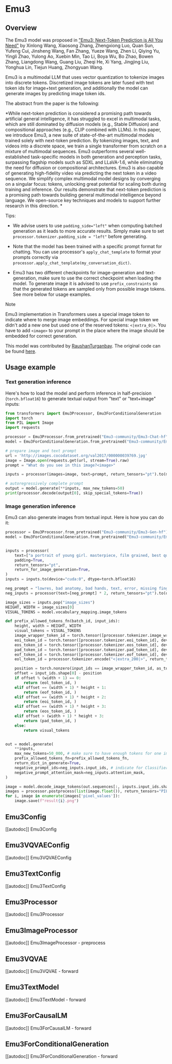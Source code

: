 <!--Copyright 2024 The HuggingFace Team. All rights reserved.

Licensed under the Apache License, Version 2.0 (the "License"); you may not use this file except in compliance with
the License. You may obtain a copy of the License at

http://www.apache.org/licenses/LICENSE-2.0

Unless required by applicable law or agreed to in writing, software distributed under the License is distributed on
an "AS IS" BASIS, WITHOUT WARRANTIES OR CONDITIONS OF ANY KIND, either express or implied. See the License for the
specific language governing permissions and limitations under the License.

⚠️ Note that this file is in Markdown but contain specific syntax for our doc-builder (similar to MDX) that may not be
rendered properly in your Markdown viewer.

-->

# Emu3

## Overview

The Emu3 model was proposed in ["Emu3: Next-Token Prediction is All You Need"](https://arxiv.org/abs/2409.18869) by Xinlong Wang, Xiaosong Zhang, Zhengxiong Luo, Quan Sun, Yufeng Cui, Jinsheng Wang, Fan Zhang, Yueze Wang, Zhen Li, Qiying Yu, Yingli Zhao, Yulong Ao, Xuebin Min, Tao Li, Boya Wu, Bo Zhao, Bowen Zhang, Liangdong Wang, Guang Liu, Zheqi He, Xi Yang, Jingjing Liu, Yonghua Lin, Tiejun Huang, Zhongyuan Wang.

Emu3 is a multimodal LLM that uses vector quantization to tokenize images into discrete tokens. Discretized image tokens are later fused with text token ids for image+text generation, and additionally the model can generate images by predicting image token ids. 


The abstract from the paper is the following:

*While next-token prediction is considered a promising path towards artificial general intelligence, it has struggled to excel in multimodal tasks, which are still dominated by diffusion models (e.g., Stable Diffusion) and compositional approaches (e.g., CLIP combined with LLMs). In this paper, we introduce Emu3, a new suite of state-of-the-art multimodal models trained solely with next-token prediction. By tokenizing images, text, and videos into a discrete space, we train a single transformer from scratch on a mixture of multimodal sequences. Emu3 outperforms several well-established task-specific models in both generation and perception tasks, surpassing flagship models such as SDXL and LLaVA-1.6, while eliminating the need for diffusion or compositional architectures. Emu3 is also capable of generating high-fidelity video via predicting the next token in a video sequence. We simplify complex multimodal model designs by converging on a singular focus: tokens, unlocking great potential for scaling both during training and inference. Our results demonstrate that next-token prediction is a promising path towards building general multimodal intelligence beyond language. We open-source key techniques and models to support further research in this direction.
*

Tips:

- We advise users to use `padding_side="left"` when computing batched generation as it leads to more accurate results. Simply make sure to set `processor.tokenizer.padding_side = "left"` before generating.

- Note that the model has been trained with a specific prompt format for chatting. You can use processor's `apply_chat_template` to format your prompts correctly via `processor.apply_chat_tenplate(my_conversation_dict)`.

- Emu3 has two different checkpoints for image-generation and text-generation, make sure to use the correct checkpoint when loading the model. To generate image it is advised to use `prefix_constraints` so that the generated tokens are sampled only from possible image tokens. See more below for usage examples.

> [!NOTE]
> Emu3 implementation in Transformers uses a special image token to indicate where to merge image embeddings. For special image token we didn't add a new one but used one of the reserved tokens: `<|extra_0|>`. You have to add `<image>` to your prompt in the place where the image should be embedded for correct generation.


This model was contributed by [RaushanTurganbay](https://huggingface.co/RaushanTurganbay).
The original code can be found [here](https://github.com/baaivision/Emu3).


## Usage example

### Text generation inference

Here's how to load the model and perform inference in half-precision (`torch.bfloat16`) to generate textual output from "text" or "text+image" inputs:

```python
from transformers import Emu3Processor, Emu3ForConditionalGeneration
import torch
from PIL import Image
import requests

processor = Emu3Processor.from_pretrained("Emu3-community/Emu3-Chat-hf")
model = Emu3ForConditionalGeneration.from_pretrained("Emu3-community/Emu3-Chat-hf", torch_dtype=torch.bfloat16, device_map="cuda")

# prepare image and text prompt
url = 'http://images.cocodataset.org/val2017/000000039769.jpg'
image = Image.open(requests.get(url, stream=True).raw)
prompt = "What do you see in this image?<image>"

inputs = processor(images=image, text=prompt, return_tensors="pt").to(model.device, dtype=torch.bfloat16)

# autoregressively complete prompt
output = model.generate(**inputs, max_new_tokens=50)
print(processor.decode(output[0], skip_special_tokens=True))
```

### Image generation inference

Emu3 can also generate images from textual input. Here is how you can do it:

```python
processor = Emu3Processor.from_pretrained("Emu3-community/Emu3-Gen-hf")
model = Emu3ForConditionalGeneration.from_pretrained("Emu3-community/Emu3-Gen-hf", torch_dtype="bfloat16", device_map="auto", attn_implementation="flash_attention_2")


inputs = processor(
    text=["a portrait of young girl. masterpiece, film grained, best quality.", "a dog running under the rain"],
    padding=True,
    return_tensors="pt",
    return_for_image_generation=True,
)
inputs = inputs.to(device="cuda:0", dtype=torch.bfloat16)

neg_prompt = "lowres, bad anatomy, bad hands, text, error, missing fingers, extra digit, fewer digits, cropped, worst quality, low quality, normal quality, jpeg artifacts, signature, watermark, username, blurry."
neg_inputs = processor(text=[neg_prompt] * 2, return_tensors="pt").to(device="cuda:0")

image_sizes = inputs.pop("image_sizes")
HEIGHT, WIDTH = image_sizes[0]
VISUAL_TOKENS = model.vocabulary_mapping.image_tokens

def prefix_allowed_tokens_fn(batch_id, input_ids):
    height, width = HEIGHT, WIDTH
    visual_tokens = VISUAL_TOKENS
    image_wrapper_token_id = torch.tensor([processor.tokenizer.image_wrapper_token_id], device=model.device)
    eoi_token_id = torch.tensor([processor.tokenizer.eoi_token_id], device=model.device)
    eos_token_id = torch.tensor([processor.tokenizer.eos_token_id], device=model.device)
    pad_token_id = torch.tensor([processor.tokenizer.pad_token_id], device=model.device)
    eof_token_id = torch.tensor([processor.tokenizer.eof_token_id], device=model.device)
    eol_token_id = processor.tokenizer.encode("<|extra_200|>", return_tensors="pt")[0]

    position = torch.nonzero(input_ids == image_wrapper_token_id, as_tuple=True)[0][0]
    offset = input_ids.shape[0] - position
    if offset % (width + 1) == 0:
        return (eol_token_id, )
    elif offset == (width + 1) * height + 1:
        return (eof_token_id, )
    elif offset == (width + 1) * height + 2:
        return (eoi_token_id, )
    elif offset == (width + 1) * height + 3:
        return (eos_token_id, )
    elif offset > (width + 1) * height + 3:
        return (pad_token_id, )
    else:
        return visual_tokens


out = model.generate(
    **inputs,
    max_new_tokens=50_000, # make sure to have enough tokens for one image
    prefix_allowed_tokens_fn=prefix_allowed_tokens_fn,
    return_dict_in_generate=True,
    negative_prompt_ids=neg_inputs.input_ids, # indicate for Classifier-Free Guidance
    negative_prompt_attention_mask=neg_inputs.attention_mask,
)

image = model.decode_image_tokens(out.sequences[:, inputs.input_ids.shape[1]: ], height=HEIGHT, width=WIDTH)
images = processor.postprocess(list(image.float()), return_tensors="PIL.Image.Image") # internally we convert to np but it's not supported in bf16 precision
for i, image in enumerate(images['pixel_values']):
    image.save(f"result{i}.png")

```


## Emu3Config

[[autodoc]] Emu3Config

## Emu3VQVAEConfig

[[autodoc]] Emu3VQVAEConfig

## Emu3TextConfig

[[autodoc]] Emu3TextConfig

## Emu3Processor

[[autodoc]] Emu3Processor

## Emu3ImageProcessor

[[autodoc]] Emu3ImageProcessor
    - preprocess

## Emu3VQVAE

[[autodoc]] Emu3VQVAE
    - forward

## Emu3TextModel

[[autodoc]] Emu3TextModel
    - forward

## Emu3ForCausalLM

[[autodoc]] Emu3ForCausalLM
    - forward

## Emu3ForConditionalGeneration

[[autodoc]] Emu3ForConditionalGeneration
    - forward
